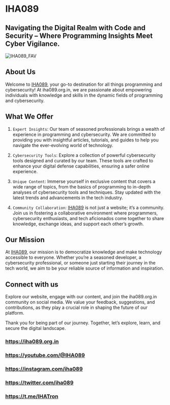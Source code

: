 
# IHA089

## Navigating the Digital Realm with Code and Security – Where Programming Insights Meet Cyber Vigilance.


![IHA089_FAV](https://github.com/IHA089/.github/assets/67224300/90c2725c-c7b7-4ce3-942e-2fbd4d3d677f)

## About Us
Welcome to [IHA089](https://iha089.org.in/), your go-to destination for all things programming and cybersecurity! At iha089.org.in, we are passionate about empowering individuals with knowledge and skills in the dynamic fields of programming and cybersecurity.

## What We Offer
1. `Expert Insights`: Our team of seasoned professionals brings a wealth of experience in programming and cybersecurity. We are committed to providing you with insightful articles, tutorials, and guides to help you navigate the ever-evolving world of technology.

2. `Cybersecurity Tools`: Explore a collection of powerful cybersecurity tools designed and curated by our team. These tools are crafted to enhance your digital defense capabilities, ensuring a safer online experience.

3. `Unique Content`: Immerse yourself in exclusive content that covers a wide range of topics, from the basics of programming to in-depth analyses of cybersecurity tools and techniques. Stay updated with the latest trends and advancements in the tech industry.

4. `Community Collaboration`: [IHA089](https://iha089.org.in/) is not just a website; it’s a community. Join us in fostering a collaborative environment where programmers, cybersecurity enthusiasts, and tech aficionados come together to share knowledge, exchange ideas, and support each other’s growth.

## Our Mission
At [IHA089](https://iha089.org.in/), our mission is to democratize knowledge and make technology accessible to everyone. Whether you’re a seasoned developer, a cybersecurity professional, or someone just starting their journey in the tech world, we aim to be your reliable source of information and inspiration.

## Connect with us 
Explore our website, engage with our content, and join the iha089.org.in community on social media. We value your feedback, suggestions, and contributions, as they play a crucial role in shaping the future of our platform.

Thank you for being part of our journey. Together, let’s explore, learn, and secure the digital landscape.

### https://iha089.org.in
### https://youtube.com/@IHA089
### https://instagram.com/iha089
### https://twitter.com/iha089
### https://t.me/IHATron
